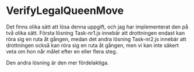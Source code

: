 # VerifyLegalQueenMove

Det finns olika sätt att lösa denna uppgift, och jag har implementerat den på två olika sätt. 
Första lösning Task-nr1.js innebär att drottningen endast kan röra sig en ruta åt gången, medan det andra lösning Task-nr2.js  innebär att drottningen också kan röra sig en ruta åt gången, men vi kan inte säkert veta om hon når målet efter en eller flera steg.

Den andra lösning är den mer fördelaktiga. 
